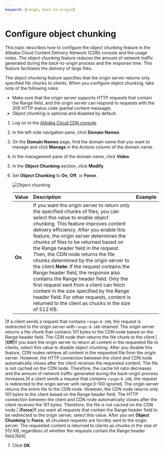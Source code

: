 ```yaml
---
keyword: [range, back-to-origin]
---
```


# Configure object chunking

This topic describes how to configure the object chunking feature in the Alibaba Cloud Content Delivery Network \(CDN\) console and the usage notes. The object chunking feature reduces the amount of network traffic generated during the back-to-origin process and the response time. This feature facilitates the delivery of large files.

The object chunking feature specifies that the origin server returns only specified file chunks to clients. When you configure object chunking, take note of the following rules:

-   Make sure that the origin server supports HTTP requests that contain the Range field, and the origin server can respond to requests with the 206 HTTP status code \(partial content message\).
-   Object chunking is optional and disabled by default.

1.  Log on to the [Alibaba Cloud CDN console](https://cdn.console.aliyun.com).

2.  In the left-side navigation pane, click **Domain Names**.

3.  On the **Domain Names** page, find the domain name that you want to manage and click **Manage** in the Actions column of the domain name.

4.  In the management pane of the domain name, click **Video**.

5.  In the **Object Chunking** section, click **Modify**.

6.  Set **Object Chunking** to **On**, **Off**, or **Force**.

    ![Object chunking](https://static-aliyun-doc.oss-accelerate.aliyuncs.com/assets/img/en-US/7913772161/p64294.png)

    |Value|Description|Example|
    |:----|:----------|:------|
    |**On**|If you want the origin server to return only the specified chunks of files, you can select this value to enable object chunking. This feature improves content delivery efficiency. After you enable this feature, the origin server determines the chunks of files to be returned based on the Range header field in the request. Then, the CDN node returns the file chunks determined by the origin server to the client.**Note:** If the request contains the Range header field, the response also contains the Range header field. Only the first request sent from a client can fetch content in the size specified by the Range header field. For other requests, content is returned to the client as chucks in the size of 512 KB.

|If a client sends a request that contains `range:0-100`, the request is redirected to the origin server with `range:0-100` retained. The origin server returns a file chunk that contains 101 bytes to the CDN node based on the Range header field. The CDN node then returns the file chunk to the client.|
    |**Off**|If you want the origin server to return all content in the requested file to clients, select this value to disable object chunking. After you disable this feature, CDN nodes retrieve all content in the requested file from the origin server. However, the HTTP connection between the client and CDN node automatically closes after the client receives the requested content. The file is not cached on the CDN node. Therefore, the cache hit ratio decreases and the amount of network traffic generated during the back-origin process increases.|If a client sends a request that contains `range:0-100`, the request is redirected to the origin server with range:0-100 ignored. The origin server returns the entire file to the CDN node. However, the CDN node returns only 101 bytes to the client based on the Range header field. The HTTP connection between the client and CDN node automatically closes after the client receives the 101 bytes. Therefore, the file is not cached on the CDN node.|
    |**Force**|If you want all requests that contain the Range header field to be redirected to the origin server, select this value. After you set **Object Chunking** to **Force**, all chunked requests are forcibly sent to the origin server. The requested content is returned to clients as chunks in the size of 512 KB, regardless of whether the requests contain the Range header field.|N/A|

7.  Click **OK**.


